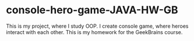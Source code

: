 # console-hero-game-JAVA-HW-GB

This is my project, where I study OOP. I create console game, where heroes interact with each other.
This is my homework for the GeekBrains course.
